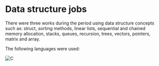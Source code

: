 # Data structure jobs

There were three works during the period using data structure concepts such as: struct, sorting methods, linear lists, sequential and chained memory allocation, stacks, queues, recursion, trees, vectors, pointers, matrix and array.

The following languages were used:

 <img alt="C" src="https://img.shields.io/badge/c-%2300599C.svg?&style=for-the-badge&logo=c&logoColor=white"/>
